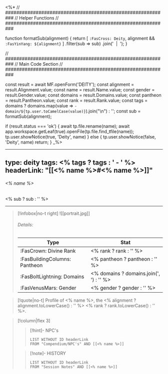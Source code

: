 <%*
// ###########################################################
//                       Helper Functions
// ###########################################################

function formatSub(alignment) {
    return [
        `:FasCross: Deity`,
        alignment && `:FasYinYang: ${alignment}`
    ]
    .filter(sub => sub)
    .join('&nbsp;&nbsp;|&nbsp;&nbsp;');
}

// ###########################################################
//                        Main Code Section
// ###########################################################

const result = await MF.openForm('DEITY');
const alignment = result.Alignment.value;
const name = result.Name.value;
const gender = result.Gender.value;
const domains = result.Domains.value;
const pantheon = result.Pantheon.value;
const rank = result.Rank.value;
const tags = domains ? domains.map(value => `- domain/${tp.user.toCamelCase(value)}`).join("\n") : '';
const sub = formatSub(alignment);

if (result.status === 'ok') {
    await tp.file.rename(name);
    await app.workspace.getLeaf(true).openFile(tp.file.find_tfile(name));
    tp.user.showNotice(true, 'Deity', name)
} else {
    tp.user.showNotice(false, 'Deity', name)
    return;
}
_%>

---
type: deity
tags:
<% tags ? tags : ' - ' %>
headerLink: "[[<% name %>#<% name %>]]"
---

###### <% name %>
<span class="sub2"><% sub ? sub : '' %></span>
___

> [!infobox|no-t right]
> ![[portrait.jpg]]
> ###### Details:
> | Type | Stat |
> | ---- | ---- |
> | :FasCrown: Divine Rank | <% rank ? rank : '' %> |
> | :FasBuildingColumns: Pantheon | <% pantheon ? pantheon : '' %> |
> | :FasBoltLightning: Domains | <% domains ? domains.join(', ') : '' %> |
> | :FasVenusMars: Gender | <% gender ? gender : '' %> |

> [!quote|no-t]
> Profile of <% name %>, the <% alignment ? alignment.toLowerCase() : '' %> <% rank ? rank.toLowerCase() : '' %>.


> [!column|flex 3]
>>[!hint]-  NPC's
>>```dataview
>>LIST WITHOUT ID headerLink
>>FROM "Compendium/NPC's" AND [[<% name %>]] 
>
>>[!note]- HISTORY
>>```dataview
>>LIST WITHOUT ID headerLink
>>FROM "Session Notes" AND [[<% name %>]]